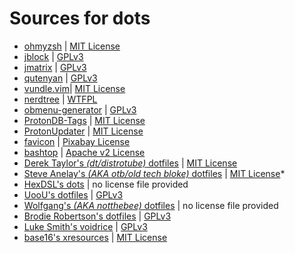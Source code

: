 # Sources for dots
- [ohmyzsh](https://github.com/ohmyzsh/ohmyzsh.git) | [MIT License](https://www.mit.edu/~amini/LICENSE.md)
- [jblock](https://gitlab.com/jgkamat/jblock.git) | [GPLv3](https://www.gnu.org/licenses/gpl-3.0.en.html)
- [jmatrix](https://gitlab.com/jgkamat/jmatrix.git) | [GPLv3](https://www.gnu.org/licenses/gpl-3.0.en.html)
- [qutenyan](https://gitlab.com/jgkamat/qutenyan.git) | [GPLv3](https://www.gnu.org/licenses/gpl-3.0.en.html)
- [vundle.vim](https://github.com/VundleVim/Vundle.vim.git)| [MIT License](https://www.mit.edu/~amini/LICENSE.md)
- [nerdtree](https://github.com/preservim/nerdtree.git) | [WTFPL](http://www.wtfpl.net/about/)
- [obmenu-generator](https://github.com/trizen/obmenu-generator) | [GPLv3](https://www.gnu.org/licenses/gpl-3.0.en.html)
- [ProtonDB-Tags](https://github.com/CorruptComputer/ProtonDB-Tags) | [MIT License](https://www.mit.edu/~amini/LICENSE.md)
- [ProtonUpdater](https://github.com/Termuellinator/ProtonUpdater) | [MIT License](https://www.mit.edu/~amini/LICENSE.md)
- [favicon](https://pixabay.com/pt/illustrations/logotipo-html-html5-%c3%adcone-2582748/) | [Pixabay License](https://pixabay.com/service/terms/#license)
- [bashtop](https://github.com/aristocratos/bashtop.git) | [Apache v2 License](https://www.apache.org/licenses/LICENSE-2.0)
- [Derek Taylor's *(dt/distrotube)* dotfiles](https://gitlab.com/dwt1/dotfiles.git) | [MIT License](https://www.mit.edu/~amini/LICENSE.md)
- [Steve Anelay's *(AKA otb/old tech bloke)* dotfiles](https://gitlab.com/OldTechBloke/dotfiles.git) | [MIT License](https://www.mit.edu/~amini/LICENSE.md)*
- [HexDSL's dots](https://git.hexdsl.co.uk/hexdsl/dots.git) | no license file provided
- [UooU's dotfiles](https://gitlab.com/uoou/dotfiles.git) | [GPLv3](https://www.gnu.org/licenses/gpl-3.0.en.html)
- [Wolfgang's *(AKA notthebee)* dotfiles](https://github.com/notthebee/dotfiles.git) | no license file provided
- [Brodie Robertson's dotfiles](https://github.com/BrodieRobertson/dotfiles.git) | [GPLv3](https://www.gnu.org/licenses/gpl-3.0.en.html)
- [Luke Smith's voidrice](https://github.com/LukeSmithxyz/voidrice.git) | [GPLv3](https://www.gnu.org/licenses/gpl-3.0.en.html)
- [base16's xresources](https://github.com/base16-templates/base16-xresources.git) | [MIT License](https://www.mit.edu/~amini/LICENSE.md)